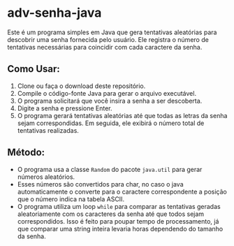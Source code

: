 # adv-senha-java
Este é um programa simples em Java que gera tentativas aleatórias para descobrir uma senha fornecida pelo usuário. Ele registra o número de tentativas necessárias para coincidir com cada caractere da senha.

## Como Usar:
1. Clone ou faça o download deste repositório.
2. Compile o código-fonte Java para gerar o arquivo executável.
3. O programa solicitará que você insira a senha a ser descoberta.
4. Digite a senha e pressione Enter.
5. O programa gerará tentativas aleatórias até que todas as letras da senha sejam correspondidas. Em seguida, ele exibirá o número total de tentativas realizadas.

## Método:
- O programa usa a classe `Random` do pacote `java.util` para gerar números aleatórios.
- Esses números são convertidos para char, no caso o java automaticamente o converte para o caractere correspondente a posição que o número indica na tabela ASCII.
- O programa utiliza um loop `while` para comparar as tentativas geradas aleatoriamente com os caracteres da senha até que todos sejam correspondidos. Isso é feito para poupar tempo de processamento, já que comparar uma string inteira levaria horas dependendo do tamanho da senha.
